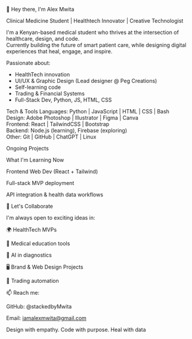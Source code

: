 👋 Hey there, I'm Alex Mwita

Clinical Medicine Student | Healthtech Innovator | Creative Technologist

I'm a Kenyan-based medical student who thrives at the intersection of healthcare, design, and code.  
Currently building the future of smart patient care, while designing digital experiences that heal, engage, and inspire.

Passionate about:
- HealthTech innovation
- UI/UX & Graphic Design (Lead designer @ Peg Creations)
- Self-learning code
- Trading & Financial Systems
- Full-Stack Dev, Python, JS, HTML, CSS


Tech & Tools
Languages: Python | JavaScript | HTML | CSS | Bash  
Design: Adobe Photoshop | Illustrator | Figma | Canva  
Frontend: React | TailwindCSS | Bootstrap  
Backend: Node.js (learning), Firebase (exploring)  
Other: Git | GitHub | ChatGPT | Linux



Ongoing Projects

What I'm Learning Now

Frontend Web Dev (React + Tailwind)

Full-stack MVP deployment

API integration & health data workflows


🤝 Let's Collaborate

I'm always open to exciting ideas in:

🌍 HealthTech MVPs

🧠 Medical education tools

🧪 AI in diagnostics

🖥️ Brand & Web Design Projects

💸 Trading automation


📫 Reach me:

GitHub: @stackedbyMwita

Email: iamalexmwita@gmail.com


Design with empathy. Code with purpose. Heal with data

